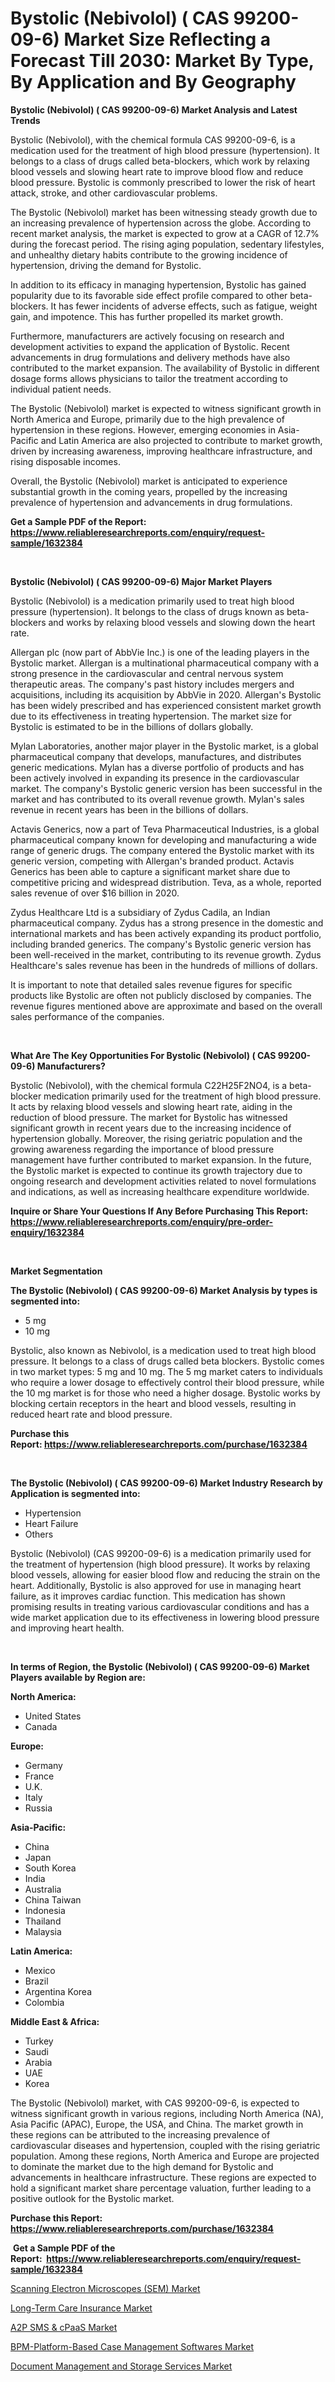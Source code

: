 <p><h1>Bystolic (Nebivolol) ( CAS 99200-09-6) Market Size Reflecting a Forecast Till 2030: Market By Type, By Application and By Geography</h1></p><p><strong>Bystolic (Nebivolol) ( CAS 99200-09-6) Market Analysis and Latest Trends</strong></p>
<p><p>Bystolic (Nebivolol), with the chemical formula CAS 99200-09-6, is a medication used for the treatment of high blood pressure (hypertension). It belongs to a class of drugs called beta-blockers, which work by relaxing blood vessels and slowing heart rate to improve blood flow and reduce blood pressure. Bystolic is commonly prescribed to lower the risk of heart attack, stroke, and other cardiovascular problems.</p><p>The Bystolic (Nebivolol) market has been witnessing steady growth due to an increasing prevalence of hypertension across the globe. According to recent market analysis, the market is expected to grow at a CAGR of 12.7% during the forecast period. The rising aging population, sedentary lifestyles, and unhealthy dietary habits contribute to the growing incidence of hypertension, driving the demand for Bystolic.</p><p>In addition to its efficacy in managing hypertension, Bystolic has gained popularity due to its favorable side effect profile compared to other beta-blockers. It has fewer incidents of adverse effects, such as fatigue, weight gain, and impotence. This has further propelled its market growth.</p><p>Furthermore, manufacturers are actively focusing on research and development activities to expand the application of Bystolic. Recent advancements in drug formulations and delivery methods have also contributed to the market expansion. The availability of Bystolic in different dosage forms allows physicians to tailor the treatment according to individual patient needs.</p><p>The Bystolic (Nebivolol) market is expected to witness significant growth in North America and Europe, primarily due to the high prevalence of hypertension in these regions. However, emerging economies in Asia-Pacific and Latin America are also projected to contribute to market growth, driven by increasing awareness, improving healthcare infrastructure, and rising disposable incomes.</p><p>Overall, the Bystolic (Nebivolol) market is anticipated to experience substantial growth in the coming years, propelled by the increasing prevalence of hypertension and advancements in drug formulations.</p></p>
<p><strong>Get a Sample PDF of the Report:&nbsp; <a href="https://www.reliableresearchreports.com/enquiry/request-sample/1632384">https://www.reliableresearchreports.com/enquiry/request-sample/1632384</a></strong></p>
<p>&nbsp;</p>
<p><strong>Bystolic (Nebivolol) ( CAS 99200-09-6) Major Market Players</strong></p>
<p><p>Bystolic (Nebivolol) is a medication primarily used to treat high blood pressure (hypertension). It belongs to the class of drugs known as beta-blockers and works by relaxing blood vessels and slowing down the heart rate.</p><p>Allergan plc (now part of AbbVie Inc.) is one of the leading players in the Bystolic market. Allergan is a multinational pharmaceutical company with a strong presence in the cardiovascular and central nervous system therapeutic areas. The company's past history includes mergers and acquisitions, including its acquisition by AbbVie in 2020. Allergan's Bystolic has been widely prescribed and has experienced consistent market growth due to its effectiveness in treating hypertension. The market size for Bystolic is estimated to be in the billions of dollars globally.</p><p>Mylan Laboratories, another major player in the Bystolic market, is a global pharmaceutical company that develops, manufactures, and distributes generic medications. Mylan has a diverse portfolio of products and has been actively involved in expanding its presence in the cardiovascular market. The company's Bystolic generic version has been successful in the market and has contributed to its overall revenue growth. Mylan's sales revenue in recent years has been in the billions of dollars.</p><p>Actavis Generics, now a part of Teva Pharmaceutical Industries, is a global pharmaceutical company known for developing and manufacturing a wide range of generic drugs. The company entered the Bystolic market with its generic version, competing with Allergan's branded product. Actavis Generics has been able to capture a significant market share due to competitive pricing and widespread distribution. Teva, as a whole, reported sales revenue of over $16 billion in 2020.</p><p>Zydus Healthcare Ltd is a subsidiary of Zydus Cadila, an Indian pharmaceutical company. Zydus has a strong presence in the domestic and international markets and has been actively expanding its product portfolio, including branded generics. The company's Bystolic generic version has been well-received in the market, contributing to its revenue growth. Zydus Healthcare's sales revenue has been in the hundreds of millions of dollars.</p><p>It is important to note that detailed sales revenue figures for specific products like Bystolic are often not publicly disclosed by companies. The revenue figures mentioned above are approximate and based on the overall sales performance of the companies.</p></p>
<p>&nbsp;</p>
<p><strong>What Are The Key Opportunities For Bystolic (Nebivolol) ( CAS 99200-09-6) Manufacturers?</strong></p>
<p><p>Bystolic (Nebivolol), with the chemical formula C22H25F2NO4, is a beta-blocker medication primarily used for the treatment of high blood pressure. It acts by relaxing blood vessels and slowing heart rate, aiding in the reduction of blood pressure. The market for Bystolic has witnessed significant growth in recent years due to the increasing incidence of hypertension globally. Moreover, the rising geriatric population and the growing awareness regarding the importance of blood pressure management have further contributed to market expansion. In the future, the Bystolic market is expected to continue its growth trajectory due to ongoing research and development activities related to novel formulations and indications, as well as increasing healthcare expenditure worldwide.</p></p>
<p><strong>Inquire or Share Your Questions If Any Before Purchasing This Report: <a href="https://www.reliableresearchreports.com/enquiry/pre-order-enquiry/1632384">https://www.reliableresearchreports.com/enquiry/pre-order-enquiry/1632384</a></strong></p>
<p>&nbsp;</p>
<p><strong>Market Segmentation</strong></p>
<p><strong>The Bystolic (Nebivolol) ( CAS 99200-09-6) Market Analysis by types is segmented into:</strong></p>
<p><ul><li>5 mg</li><li>10 mg</li></ul></p>
<p><p>Bystolic, also known as Nebivolol, is a medication used to treat high blood pressure. It belongs to a class of drugs called beta blockers. Bystolic comes in two market types: 5 mg and 10 mg. The 5 mg market caters to individuals who require a lower dosage to effectively control their blood pressure, while the 10 mg market is for those who need a higher dosage. Bystolic works by blocking certain receptors in the heart and blood vessels, resulting in reduced heart rate and blood pressure.</p></p>
<p><strong>Purchase this Report:&nbsp;<a href="https://www.reliableresearchreports.com/purchase/1632384">https://www.reliableresearchreports.com/purchase/1632384</a></strong></p>
<p>&nbsp;</p>
<p><strong>The Bystolic (Nebivolol) ( CAS 99200-09-6) Market Industry Research by Application is segmented into:</strong></p>
<p><ul><li>Hypertension</li><li>Heart Failure</li><li>Others</li></ul></p>
<p><p>Bystolic (Nebivolol) (CAS 99200-09-6) is a medication primarily used for the treatment of hypertension (high blood pressure). It works by relaxing blood vessels, allowing for easier blood flow and reducing the strain on the heart. Additionally, Bystolic is also approved for use in managing heart failure, as it improves cardiac function. This medication has shown promising results in treating various cardiovascular conditions and has a wide market application due to its effectiveness in lowering blood pressure and improving heart health.</p></p>
<p>&nbsp;</p>
<p><strong>In terms of Region, the Bystolic (Nebivolol) ( CAS 99200-09-6) Market Players available by Region are:</strong></p>
<p>
    <p> <strong> North America: </strong>
        <ul>
            <li>United States</li>
            <li>Canada</li>
        </ul>
        </p> 
    <p> <strong> Europe: </strong>
        <ul>
            <li>Germany</li>
            <li>France</li>
            <li>U.K.</li>
            <li>Italy</li>
            <li>Russia</li>
        </ul>
        </p> 
    <p> <strong> Asia-Pacific: </strong>
        <ul>
            <li>China</li>
            <li>Japan</li>
            <li>South Korea</li>
            <li>India</li>
            <li>Australia</li>
            <li>China Taiwan</li>
            <li>Indonesia</li>
            <li>Thailand</li>
            <li>Malaysia</li>
        </ul>
        </p> 
    <p> <strong> Latin America: </strong>
        <ul>
            <li>Mexico</li>
            <li>Brazil</li>
            <li>Argentina Korea</li>
            <li>Colombia</li>
        </ul>
        </p> 
    <p> <strong> Middle East & Africa: </strong>
        <ul>
            <li>Turkey</li>
            <li>Saudi</li>
            <li>Arabia</li>
            <li>UAE</li>
            <li>Korea</li>
        </ul>
    </p>
    </p>
<p><p>The Bystolic (Nebivolol) market, with CAS 99200-09-6, is expected to witness significant growth in various regions, including North America (NA), Asia Pacific (APAC), Europe, the USA, and China. The market growth in these regions can be attributed to the increasing prevalence of cardiovascular diseases and hypertension, coupled with the rising geriatric population. Among these regions, North America and Europe are projected to dominate the market due to the high demand for Bystolic and advancements in healthcare infrastructure. These regions are expected to hold a significant market share percentage valuation, further leading to a positive outlook for the Bystolic market.</p></p>
<p><strong>Purchase this Report: <a href="https://www.reliableresearchreports.com/purchase/1632384">https://www.reliableresearchreports.com/purchase/1632384</a></strong></p>
<p>&nbsp;<strong>Get a Sample PDF of the Report:&nbsp;&nbsp;<a href="https://www.reliableresearchreports.com/enquiry/request-sample/1632384">https://www.reliableresearchreports.com/enquiry/request-sample/1632384</a></strong></p>
<p><strong></strong></p>
<p><p><a href="https://medium.com/@fire.honor.safe/scanning-electron-microscopes-sem-market-size-reveals-the-best-marketing-channels-in-global-ecc44e1652db">Scanning Electron Microscopes (SEM) Market</a></p><p><a href="https://medium.com/@bank.build.unity/long-term-care-insurance-market-research-report-its-history-and-forecast-2023-to-2030-3ba3402a550c">Long-Term Care Insurance Market</a></p><p><a href="https://medium.com/@lap.snake.again/a2p-sms-amp-cpaas-market-exploring-market-share-market-trends-and-future-growth-1ba8ce464831">A2P SMS & cPaaS Market</a></p><p><a href="https://medium.com/@pair.holy.proof/bpm-platform-based-case-management-softwares-market-research-report-its-history-and-forecast-2023-3e362a87887e">BPM-Platform-Based Case Management Softwares Market</a></p><p><a href="https://medium.com/@wall.see.write/document-management-and-storage-services-market-size-cagr-trends-2024-2030-965be01fb71e">Document Management and Storage Services Market</a></p></p>